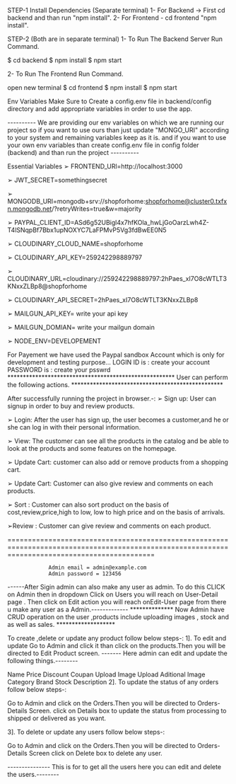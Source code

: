 STEP-1
Install Dependencies (Separate terminal)
1- For Backend -> First cd backend and than run "npm install".
2- For Frontend - cd frontend "npm install".

STEP-2 (Both are in separate terminal)
1- To Run The Backend Server Run Command.

$ cd backend $ npm install $ npm start

2- To Run The Frontend Run Command.

open new terminal
$ cd frontend $ npm install $ npm start

Env Variables
Make Sure to Create a config.env file in backend/config directory and add appropriate variables in order to use the app.

---------- We are providing our env variables on which we are running our project so if you want to use ours than just update "MONGO_URI" according to your system and remaining variables keep as it is. and if you want to use your own env variables than create config.env file in config folder (backend) and than run the project ----------

Essential Variables
➢ FRONTEND_URl=http://localhost:3000

➢ JWT_SECRET=somethingsecret

➢ MONGODB_URI=mongodb+srv://shopforhome:shopforhome@cluster0.txfxn.mongodb.net/?retryWrites=true&w=majority

➢ PAYPAL_CLIENT_ID=ASd6g52UBigl4x7hfKOla_hwLjGoOarzLwh4Z-T4lSNqpBf7Bbx1upNOXYC7LaFPMvP5Vg3fdBwEE0N5

➢ CLOUDINARY_CLOUD_NAME=shopforhome

➢ CLOUDINARY_API_KEY=259242298889797

➢ CLOUDINARY_URL=cloudinary://259242298889797:2hPaes_xI7O8cWTLT3KNxxZLBp8@shopforhome

➢ CLOUDINARY_API_SECRET=2hPaes_xI7O8cWTLT3KNxxZLBp8

➢ MAILGUN_API_KEY= write your api key

➢ MAILGUN_DOMIAN= write your mailgun domain

➢ NODE_ENV=DEVELOPEMENT

For Payement we have used the Paypal sandbox Account which is only for development and testing purpose...
    LOGIN ID is : create your account
     PASSWORD is : create your psswrd              
****************************************************** User can perform the following actions. *************************************************

After successfully running the project in browser.-:
➢ Sign up: User can signup in order to buy and review products.

➢ Login: After the user has sign up, the user becomes a customer,and he or she can log in with their personal information.

➢ View: The customer can see all the products in the catalog and be able to look at the products and some features on the homepage.

➢ Update Cart: customer can also add or remove products from a shopping cart.

➢ Update Cart: Customer can also give review and comments on each products.

➢ Sort : Customer can also sort product on the basis of cost,review,price,high to low, low to high price and on the basis of arrivals.

➢Review : Customer can give review and comments on each product.

================================================================================================================================================

                 Admin email = admin@example.com
                 Admin password = 123456
------After Sigin admin can also make any user as admin. To do this CLICK on Admin then in dropdown Click on Users you will reach on User-Detail page . Then click on Edit action you will reach onEdit-User page from there u make any user as a Admin.-------------
************** Now Admin have CRUD operation on the user ,products include uploading images , stock and as well as sales. *******************

To create ,delete or update any product follow below steps-:
1]. To edit and update Go to Admin and click it than click on the products.Then you will be directed to Edit Product screen. ------- Here admin can edit and update the following things.--------

Name
Price
Discount Coupan
Upload Image
Upload Aditional Image
Category
Brand
Stock
Description
2]. To update the status of any orders follow below steps-:

Go to Admin and click on the Orders.Then you will be directed to Orders-Details Screen. click on Details box to update the status from processing to shipped or delivered as you want.

3]. To delete or update any users follow below steps-:

Go to Admin and click on the Orders.Then you will be directed to Orders-Details Screen click on Delete box to delete any user.

--------------- This is for to get all the users here you can edit and delete the users.--------
